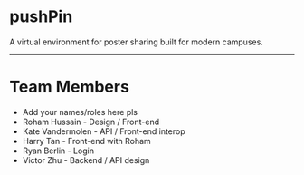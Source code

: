 # pushPin
A virtual environment for poster sharing built for modern campuses.

---

# Team Members
 - Add your names/roles here pls
 - Roham Hussain - Design / Front-end
 - Kate Vandermolen - API / Front-end interop
 - Harry Tan - Front-end with Roham
 - Ryan Berlin - Login
 - Victor Zhu - Backend / API design
